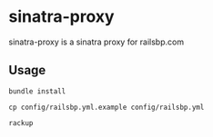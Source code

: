 sinatra-proxy
=============

sinatra-proxy is a sinatra proxy for railsbp.com

Usage
-----

    bundle install

    cp config/railsbp.yml.example config/railsbp.yml

    rackup

